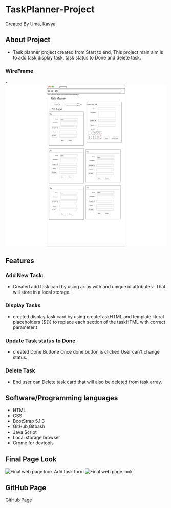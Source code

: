 # TaskPlanner-Project
Created By Uma, Kavya
## About Project
- Task planner project created from Start to end, This project main aim is to add task,display task, task status to Done and delete task.
### WireFrame
-![Wireframe Image](./images/WireFrame.jpeg)

## Features 

### Add New Task:
- Created add task card by using array with and unique id attributes- That will store in a local storage.

### Display Tasks
 - created display task card by using createTaskHTML and template literal placeholders (${}) to replace each section of the taskHTML with correct parameter.t

 ### Update Task status to Done
 - created Done Buttone Once done button is clicked User can't change status.

 ### Delete Task
 - End user can Delete task card that will also be deleted from task array.

##  Software/Programming languages
- HTML
- CSS
- BootStrap 5.1.3
- GitHub,Gitbash
- Java Script
- Local storage browser
- Crome for devtools 

## Final Page Look
![Final web page look Add task form ](./image/Addtask.JPG)
![Final web page look](./image/Finaloutcome.JPG)

## GitHub Page
[GitHub Page](https://kavya-88.github.io/TaskPlanner-Project/)